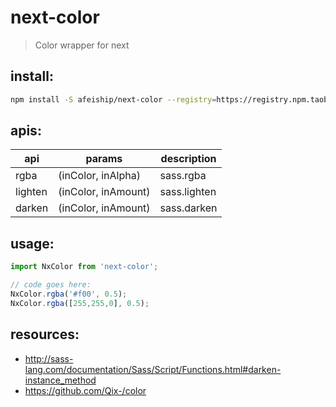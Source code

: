 # next-color
> Color wrapper for next

## install:
```bash
npm install -S afeiship/next-color --registry=https://registry.npm.taobao.org
```

## apis:
| api     | params              | description  |
|---------|---------------------|--------------|
| rgba    | (inColor, inAlpha)  | sass.rgba    |
| lighten | (inColor, inAmount) | sass.lighten |
| darken  | (inColor, inAmount) | sass.darken  |

## usage:
```js
import NxColor from 'next-color';

// code goes here:
NxColor.rgba('#f00', 0.5);
NxColor.rgba([255,255,0], 0.5);
```

## resources:
- http://sass-lang.com/documentation/Sass/Script/Functions.html#darken-instance_method
- https://github.com/Qix-/color
